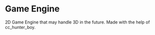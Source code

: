 # Game Engine
 2D Game Engine that may handle 3D in the future. Made with the help of cc_hunter_boy.
